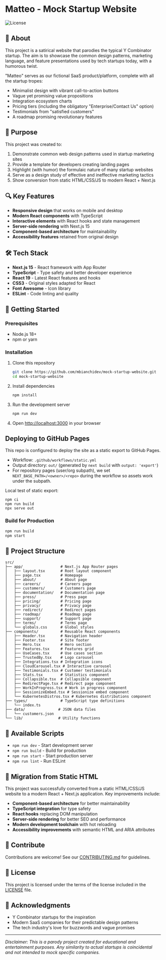 # Matteo - Mock Startup Website

![License](https://img.shields.io/github/license/mbianchidev/mock-startup-website)

## 🚀 About

This project is a satirical website that parodies the typical Y Combinator startup. The aim is to showcase the common design patterns, marketing language, and feature presentations used by tech startups today, with a humorous twist.

"Matteo" serves as our fictional SaaS product/platform, complete with all the startup tropes:

- Minimalist design with vibrant call-to-action buttons
- Vague yet promising value propositions
- Integration ecosystem charts
- Pricing tiers (including the obligatory "Enterprise/Contact Us" option)
- Testimonials from "satisfied customers"
- A roadmap promising revolutionary features

## 🎯 Purpose

This project was created to:

1. Demonstrate common web design patterns used in startup marketing sites
2. Provide a template for developers creating landing pages
3. Highlight (with humor) the formulaic nature of many startup websites
4. Serve as a design study of effective and ineffective marketing tactics
5. Show conversion from static HTML/CSS/JS to modern React + Next.js

## 🔍 Key Features

- **Responsive design** that works on mobile and desktop
- **Modern React components** with TypeScript
- **Interactive elements** with React hooks and state management
- **Server-side rendering** with Next.js 15
- **Component-based architecture** for maintainability
- **Accessibility features** retained from original design

## 🛠️ Tech Stack

- **Next.js 15** - React framework with App Router
- **TypeScript** - Type safety and better developer experience
- **React 19** - Latest React features and hooks
- **CSS3** - Original styles adapted for React
- **Font Awesome** - Icon library
- **ESLint** - Code linting and quality

## 🚦 Getting Started

### Prerequisites
- Node.js 18+ 
- npm or yarn

### Installation

1. Clone this repository
   ```bash
   git clone https://github.com/mbianchidev/mock-startup-website.git
   cd mock-startup-website
   ```

2. Install dependencies
   ```bash
   npm install
   ```

3. Run the development server
   ```bash
   npm run dev
   ```

4. Open [http://localhost:3000](http://localhost:3000) in your browser

## Deploying to GitHub Pages

This repo is configured to deploy the site as a static export to GitHub Pages.

- Workflow: `.github/workflows/static.yml`
- Output directory: `out/` (generated by `next build` with `output: 'export'`)
- For repository pages (user/org subpath), we set `NEXT_BASE_PATH=/<owner>/<repo>` during the workflow so assets work under the subpath.

Local test of static export:

```
npm ci
npm run build
npx serve out
```

### Build for Production

```bash
npm run build
npm start
```

## 📂 Project Structure

```
src/
├── app/                 # Next.js App Router pages
│   ├── layout.tsx       # Root layout component
│   ├── page.tsx         # Homepage
│   ├── about/           # About page
│   ├── careers/         # Careers page
│   ├── customers/       # Customers page
│   ├── documentation/   # Documentation page
│   ├── press/           # Press page
│   ├── pricing/         # Pricing page
│   ├── privacy/         # Privacy page
│   ├── redirect/        # Redirect pages
│   ├── roadmap/         # Roadmap page
│   ├── support/         # Support page
│   ├── terms/           # Terms page
│   └── globals.css      # Global styles
├── components/          # Reusable React components
│   ├── Header.tsx       # Navigation header
│   ├── Footer.tsx       # Site footer
│   ├── Hero.tsx         # Hero section
│   ├── Features.tsx     # Features grid
│   ├── UseCases.tsx     # Use cases section
│   ├── TrustedBy.tsx    # Logo carousel
│   ├── Integrations.tsx # Integration icons
│   ├── CloudCarousel.tsx # Interactive carousel
│   ├── Testimonials.tsx # Customer testimonials
│   ├── Stats.tsx        # Statistics component
│   ├── Collapsible.tsx  # Collapsible component
│   ├── RedirectPage.tsx # Redirect page component
│   ├── WorkInProgress.tsx # Work in progress component
│   ├── SessionizeEmbed.tsx # Sessionize embed component
│   └── KubernetesDistros.tsx # Kubernetes distributions component
├── types/               # TypeScript type definitions
│   └── index.ts
├── data/               # JSON data files
│   └── customers.json
└── lib/                # Utility functions
```

## 🔧 Available Scripts

- `npm run dev` - Start development server
- `npm run build` - Build for production
- `npm run start` - Start production server
- `npm run lint` - Run ESLint

## 🔄 Migration from Static HTML

This project was successfully converted from a static HTML/CSS/JS website to a modern React + Next.js application. Key improvements include:

- **Component-based architecture** for better maintainability
- **TypeScript integration** for type safety
- **React hooks** replacing DOM manipulation
- **Server-side rendering** for better SEO and performance
- **Modern development toolchain** with hot reloading
- **Accessibility improvements** with semantic HTML and ARIA attributes

## 📝 Contribute

Contributions are welcome! See our [CONTRIBUTING.md](CONTRIBUTING.md) for guidelines.

## 📄 License

This project is licensed under the terms of the license included in the [LICENSE](LICENSE) file.

## 🙏 Acknowledgments

- Y Combinator startups for the inspiration
- Modern SaaS companies for their predictable design patterns
- The tech industry's love for buzzwords and vague promises

---

*Disclaimer: This is a parody project created for educational and entertainment purposes. Any similarity to actual startups is coincidental and not intended to mock specific companies.*
